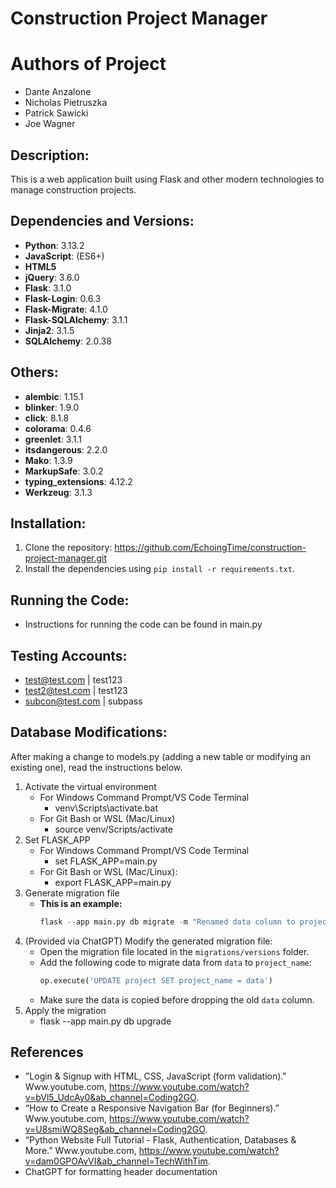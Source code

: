 # Construction Project Manager

# Authors of Project

- Dante Anzalone
- Nicholas Pietruszka
- Patrick Sawicki
- Joe Wagner

## Description:

This is a web application built using Flask and other modern technologies to manage construction projects.

## Dependencies and Versions:

- **Python**: 3.13.2
- **JavaScript**: (ES6+)
- **HTML5**
- **jQuery**: 3.6.0
- **Flask**: 3.1.0
- **Flask-Login**: 0.6.3
- **Flask-Migrate**: 4.1.0
- **Flask-SQLAlchemy**: 3.1.1
- **Jinja2**: 3.1.5
- **SQLAlchemy**: 2.0.38

## Others:

- **alembic**: 1.15.1
- **blinker**: 1.9.0
- **click**: 8.1.8
- **colorama**: 0.4.6
- **greenlet**: 3.1.1
- **itsdangerous**: 2.2.0
- **Mako**: 1.3.9
- **MarkupSafe**: 3.0.2
- **typing_extensions**: 4.12.2
- **Werkzeug**: 3.1.3

## Installation:

1. Clone the repository: https://github.com/EchoingTime/construction-project-manager.git
2. Install the dependencies using `pip install -r requirements.txt`.

## Running the Code:

- Instructions for running the code can be found in main.py

## Testing Accounts:

- test@test.com | test123
- test2@test.com | test123
- subcon@test.com | subpass

## Database Modifications:

After making a change to models.py (adding a new table or modifying an existing one), read the instructions below.

1. Activate the virtual environment
   - For Windows Command Prompt/VS Code Terminal
     - venv\Scripts\activate.bat
   - For Git Bash or WSL (Mac/Linux)
     - source venv/Scripts/activate
2. Set FLASK_APP
   - For Windows Command Prompt/VS Code Terminal
     - set FLASK_APP=main.py
   - For Git Bash or WSL (Mac/Linux):
     - export FLASK_APP=main.py
3. Generate migration file
   - **This is an example:**
     ```python
     flask --app main.py db migrate -m "Renamed data column to project_name"
     ```
4. (Provided via ChatGPT) Modify the generated migration file:
   - Open the migration file located in the `migrations/versions` folder.
   - Add the following code to migrate data from `data` to `project_name`:
     ```python
     op.execute('UPDATE project SET project_name = data')
     ```
   - Make sure the data is copied before dropping the old `data` column.
5. Apply the migration
   - flask --app main.py db upgrade

## References

- "Login & Signup with HTML, CSS, JavaScript (form validation)." Www.youtube.com, https://www.youtube.com/watch?v=bVl5_UdcAy0&ab_channel=Coding2GO.
- “How to Create a Responsive Navigation Bar (for Beginners).” Www.youtube.com, https://www.youtube.com/watch?v=U8smiWQ8Seg&ab_channel=Coding2GO.
- “Python Website Full Tutorial - Flask, Authentication, Databases & More.” Www.youtube.com, https://www.youtube.com/watch?v=dam0GPOAvVI&ab_channel=TechWithTim.
- ChatGPT for formatting header documentation
